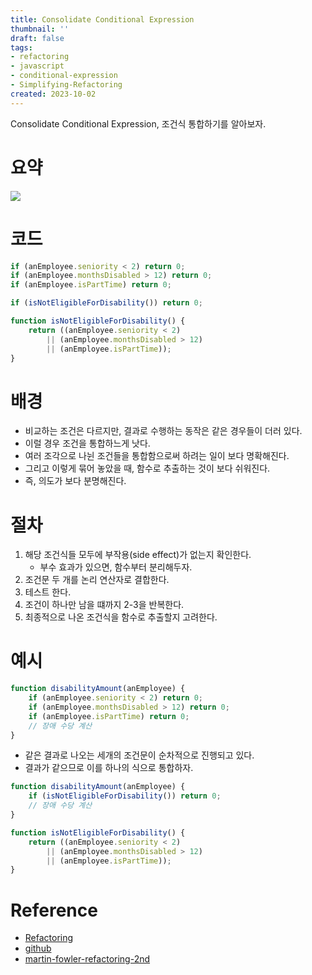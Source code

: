 ```yaml
---
title: Consolidate Conditional Expression
thumbnail: ''
draft: false
tags:
- refactoring
- javascript
- conditional-expression
- Simplifying-Refactoring
created: 2023-10-02
---
```


Consolidate Conditional Expression, 조건식 통합하기를 알아보자.

# 요약

![](Refactoring_49_ConsolidateConditionalExpression_0.png)

# 코드

````javascript
if (anEmployee.seniority < 2) return 0;
if (anEmployee.monthsDisabled > 12) return 0;
if (anEmployee.isPartTime) return 0;
````

````javascript
if (isNotEligibleForDisability()) return 0;

function isNotEligibleForDisability() {
    return ((anEmployee.seniority < 2)
        || (anEmployee.monthsDisabled > 12)
        || (anEmployee.isPartTime));
}
````

# 배경

* 비교하는 조건은 다르지만, 결과로 수행하는 동작은 같은 경우들이 더러 있다.
* 이럴 경우 조건을 통합하느게 낫다.
* 여러 조각으로 나뉜 조건들을 통합함으로써 하려는 일이 보다 명확해진다.
* 그리고 이렇게 묶어 놓았을 때, 함수로 추출하는 것이 보다 쉬워진다.
* 즉, 의도가 보다 분명해진다.

# 절차

1. 해당 조건식들 모두에 부작용(side effect)가 없는지 확인한다.
   * 부수 효과가 있으면, 함수부터 분리해두자.
1. 조건문 두 개를 논리 연산자로 결합한다.
1. 테스트 한다.
1. 조건이 하나만 남을 떄까지 2-3을 반복한다.
1. 최종적으로 나온 조건식을 함수로 추출할지 고려한다.

# 예시

````javascript
function disabilityAmount(anEmployee) {
    if (anEmployee.seniority < 2) return 0;
    if (anEmployee.monthsDisabled > 12) return 0;
    if (anEmployee.isPartTime) return 0;
    // 장애 수당 계산
}
````

* 같은 결과로 나오는 세개의 조건문이 순차적으로 진행되고 있다.
* 결과가 같으므로 이를 하나의 식으로 통합하자.

````javascript
function disabilityAmount(anEmployee) {
    if (isNotEligibleForDisability()) return 0;
    // 장애 수당 계산
}

function isNotEligibleForDisability() {
    return ((anEmployee.seniority < 2)
        || (anEmployee.monthsDisabled > 12)
        || (anEmployee.isPartTime));
}
````

# Reference

* [Refactoring](https://product.kyobobook.co.kr/detail/S000001810241)
* [github](https://github.com/WegraLee/Refactoring)
* [martin-fowler-refactoring-2nd](https://github.com/wickedwukong/martin-fowler-refactoring-2nd)
